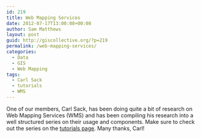 ```yaml
---
id: 219
title: Web Mapping Services
date: 2012-07-17T13:00:08+00:00
author: Sam Matthews
layout: post
guid: http://giscollective.org/?p=219
permalink: /web-mapping-services/
categories:
  - Data
  - GIS
  - Web Mapping
tags:
  - Carl Sack
  - tutorials
  - WMS
---
```

One of our members, Carl Sack, has been doing quite a bit of research on Web Mapping Services (WMS) and has been compiling his research into a well structured series on their usage and components. Make sure to check out the series on the [tutorials page](http://giscollective.org/tutorials/web-mapping). Many thanks, Carl!